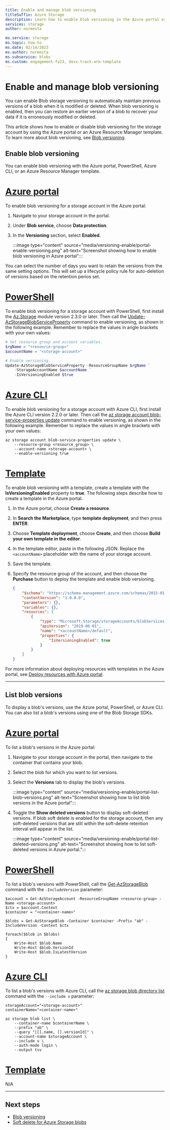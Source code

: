 ```yaml
---
title: Enable and manage blob versioning
titleSuffix: Azure Storage
description: Learn how to enable blob versioning in the Azure portal or by using an Azure Resource Manager template.
services: storage
author: normesta

ms.service: storage
ms.topic: how-to
ms.date: 02/14/2023
ms.author: normesta
ms.subservice: blobs
ms.custom: engagement-fy23, devx-track-arm-template
---
```


# Enable and manage blob versioning

You can enable Blob storage versioning to automatically maintain previous versions of a blob when it is modified or deleted. When blob versioning is enabled, then you can restore an earlier version of a blob to recover your data if it is erroneously modified or deleted.

This article shows how to enable or disable blob versioning for the storage account by using the Azure portal or an Azure Resource Manager template. To learn more about blob versioning, see [Blob versioning](versioning-overview.md).

## Enable blob versioning

You can enable blob versioning with the Azure portal, PowerShell, Azure CLI, or an Azure Resource Manager template.

# [Azure portal](#tab/portal)

To enable blob versioning for a storage account in the Azure portal:

1. Navigate to your storage account in the portal.
1. Under **Blob service**, choose **Data protection**.
1. In the **Versioning** section, select **Enabled**.

    :::image type="content" source="media/versioning-enable/portal-enable-versioning.png" alt-text="Screenshot showing how to enable blob versioning in Azure portal":::

You can select the number of days you want to retain the versions from the same setting options. This will set up a lifecycle policy rule for auto-deletion of versions based on the retention perios set.

# [PowerShell](#tab/powershell)

To enable blob versioning for a storage account with PowerShell, first install the [Az.Storage](https://www.powershellgallery.com/packages/Az.Storage) module version 2.3.0 or later. Then call the [Update-AzStorageBlobServiceProperty](/powershell/module/az.storage/update-azstorageblobserviceproperty) command to enable versioning, as shown in the following example. Remember to replace the values in angle brackets with your own values:

```powershell
# Set resource group and account variables.
$rgName = "<resource-group>"
$accountName = "<storage-account>"

# Enable versioning.
Update-AzStorageBlobServiceProperty -ResourceGroupName $rgName `
    -StorageAccountName $accountName `
    -IsVersioningEnabled $true
```

# [Azure CLI](#tab/azure-cli)

To enable blob versioning for a storage account with Azure CLI, first install the Azure CLI version 2.2.0 or later. Then call the [az storage account blob-service-properties update](/cli/azure/storage/account/blob-service-properties#az-storage-account-blob-service-properties-update) command to enable versioning, as shown in the following example. Remember to replace the values in angle brackets with your own values:

```azurecli
az storage account blob-service-properties update \
    --resource-group <resource_group> \
    --account-name <storage-account> \
    --enable-versioning true
```

# [Template](#tab/template)

To enable blob versioning with a template, create a template with the **IsVersioningEnabled** property to **true**. The following steps describe how to create a template in the Azure portal.

1. In the Azure portal, choose **Create a resource**.
1. In **Search the Marketplace**, type **template deployment**, and then press **ENTER**.
1. Choose **Template deployment**, choose **Create**, and then choose **Build your own template in the editor**.
1. In the template editor, paste in the following JSON. Replace the `<accountName>` placeholder with the name of your storage account.
1. Save the template.
1. Specify the resource group of the account, and then choose the **Purchase** button to deploy the template and enable blob versioning.

    ```json
    {
        "$schema": "https://schema.management.azure.com/schemas/2015-01-01/deploymentTemplate.json#",
        "contentVersion": "1.0.0.0",
        "parameters": {},
        "variables": {},
        "resources": [
            {
                "type": "Microsoft.Storage/storageAccounts/blobServices",
                "apiVersion": "2019-06-01",
                "name": "<accountName>/default",
                "properties": {
                    "IsVersioningEnabled": true
                }
            }
        ]
    }
    ```

For more information about deploying resources with templates in the Azure portal, see [Deploy resources with Azure portal](../../azure-resource-manager/templates/deploy-portal.md).

---

## List blob versions

To display a blob's versions, use the Azure portal, PowerShell, or Azure CLI. You can also list a blob's versions using one of the Blob Storage SDKs.

# [Azure portal](#tab/portal)

To list a blob's versions in the Azure portal:

1. Navigate to your storage account in the portal, then navigate to the container that contains your blob.
1. Select the blob for which you want to list versions.
1. Select the **Versions** tab to display the blob's versions.

    :::image type="content" source="media/versioning-enable/portal-list-blob-versions.png" alt-text="Screenshot showing how to list blob versions in the Azure portal":::

1. Toggle the **Show deleted versions** button to display soft-deleted versions. If blob soft delete is enabled for the storage account, then any soft-deleted versions that are still within the soft-delete retention interval will appear in the list.

    :::image type="content" source="media/versioning-enable/portal-list-deleted-versions.png" alt-text="Screenshot showing how to list soft-deleted versions in Azure portal.":::

# [PowerShell](#tab/powershell)

To list a blob's versions with PowerShell, call the [Get-AzStorageBlob](/powershell/module/az.storage/get-azstorageblob) command with the `-IncludeVersion` parameter:

```azurepowershell
$account = Get-AzStorageAccount -ResourceGroupName <resource-group> -Name <storage-account>
$ctx = $account.Context
$container = "<container-name>"

$blobs = Get-AzStorageBlob -Container $container -Prefix "ab" -IncludeVersion -Context $ctx

foreach($blob in $blobs)
{
    Write-Host $blob.Name
    Write-Host $blob.VersionId
    Write-Host $blob.IsLatestVersion
}
```

# [Azure CLI](#tab/azure-cli)

To list a blob's versions with Azure CLI, call the [az storage blob directory list](/cli/azure/storage/blob/directory#az-storage-blob-directory-list) command with the `--include v` parameter:

```azurecli
storageAccount="<storage-account>"
containerName="<container-name>"

az storage blob list \
    --container-name $containerName \
    --prefix "ab" \
    --query "[[].name, [].versionId]" \
    --account-name $storageAccount \
    --include v \
    --auth-mode login \
    --output tsv 
```

# [Template](#tab/template)

N/A

---

## Next steps

- [Blob versioning](versioning-overview.md)
- [Soft delete for Azure Storage blobs](./soft-delete-blob-overview.md)
